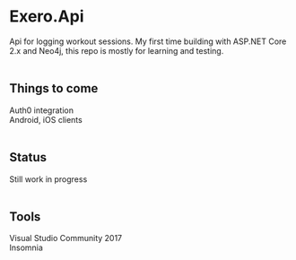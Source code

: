 # Exero.Api
Api for logging workout sessions. My first time building with ASP.NET Core 2.x and Neo4j, this repo is mostly for learning and testing.<br>
<br>
## Things to come
Auth0 integration<br>
Android, iOS clients<br>
<br>
## Status
Still work in progress<br>
<br>
## Tools
Visual Studio Community 2017<br>
Insomnia
